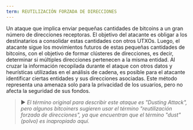 ```yaml
---
term: REUTILIZACIÓN FORZADA DE DIRECCIONES
---
```


Un ataque que implica enviar pequeñas cantidades de bitcoins a un gran número de direcciones receptoras. El objetivo del atacante es obligar a los destinatarios a consolidar estas cantidades con otros UTXOs. Luego, el atacante sigue los movimientos futuros de estas pequeñas cantidades de bitcoins, con el objetivo de formar clústeres de direcciones, es decir, determinar si múltiples direcciones pertenecen a la misma entidad. Al cruzar la información recopilada durante el ataque con otros datos y heurísticas utilizadas en el análisis de cadena, es posible para el atacante identificar ciertas entidades y sus direcciones asociadas. Este método representa una amenaza solo para la privacidad de los usuarios, pero no afecta la seguridad de sus fondos.

> ► *El término original para describir este ataque es "Dusting Attack", pero algunos bitcoiners sugieren usar el término "reutilización forzada de direcciones", ya que encuentran que el término "dust" (polvo) es inapropiado aquí.*